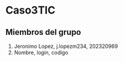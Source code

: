 # Caso3TIC

## Miembros del grupo
1. Jeronimo Lopez, j.lopezm234, 202320969
2. Nombre, login, codigo